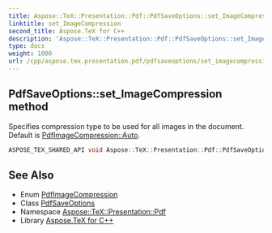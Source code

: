 ```yaml
---
title: Aspose::TeX::Presentation::Pdf::PdfSaveOptions::set_ImageCompression method
linktitle: set_ImageCompression
second_title: Aspose.TeX for C++
description: 'Aspose::TeX::Presentation::Pdf::PdfSaveOptions::set_ImageCompression method. Specifies compression type to be used for all images in the document. Default is PdfImageCompression::Auto in C++.'
type: docs
weight: 1000
url: /cpp/aspose.tex.presentation.pdf/pdfsaveoptions/set_imagecompression/
---
```

## PdfSaveOptions::set_ImageCompression method


Specifies compression type to be used for all images in the document. Default is [PdfImageCompression::Auto](../../pdfimagecompression/).

```cpp
ASPOSE_TEX_SHARED_API void Aspose::TeX::Presentation::Pdf::PdfSaveOptions::set_ImageCompression(PdfImageCompression value)
```

## See Also

* Enum [PdfImageCompression](../../pdfimagecompression/)
* Class [PdfSaveOptions](../)
* Namespace [Aspose::TeX::Presentation::Pdf](../../)
* Library [Aspose.TeX for C++](../../../)
